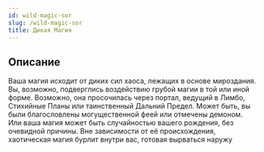 ```yaml
---
id: wild-magic-sor
slug: /wild-magic-sor
title: Дикая Магия
---
```

## Описание
Ваша магия исходит от диких сил хаоса, лежащих в основе мироздания. Вы, возможно, подверглись воздействию грубой магии в той или иной форме. Возможно, она просочилась через портал, ведущий в Лимбо, Стихийные Планы или таинственный Дальний Предел. Может быть, вы были благословлены могущественной феей или отмечены демоном. Или ваша магия может быть случайностью вашего рождения, без очевидной причины. Вне зависимости от её происхождения, хаотическая магия бурлит внутри вас, готовая вырваться наружу